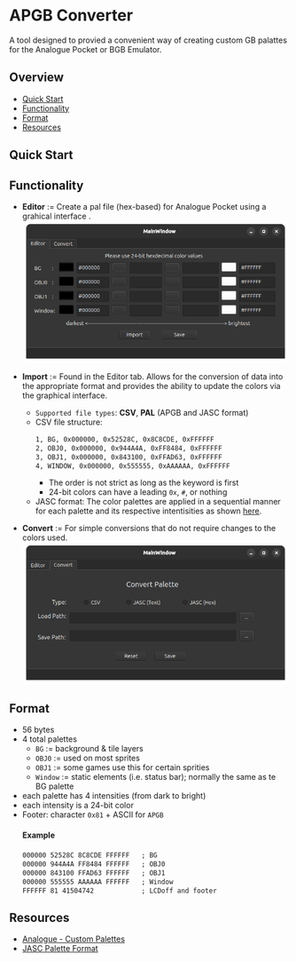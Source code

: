 # APGB Converter
A tool designed to provied a convenient way of creating custom GB palattes for the Analogue Pocket or BGB Emulator.

## Overview
- [Quick Start](#quick-start)
- [Functionality](#functionality)
- [Format](#format)
- [Resources](#resources)

## Quick Start


## Functionality
- **Editor** := Create a pal file (hex-based) for Analogue Pocket using a grahical interface .
![](/apgb_converter/apgbApp/img/editor.png)

- **Import** := Found in the Editor tab. Allows for the conversion of data into the appropriate format and provides the ability to update the colors via the graphical interface. 
    - `Supported file types`: **CSV**, **PAL** (APGB and JASC format)
    - CSV file structure:
       ```
       1, BG, 0x000000, 0x52528C, 0x8C8CDE, 0xFFFFFF
       2, OBJ0, 0x000000, 0x944A4A, 0xFF8484, 0xFFFFFF
       3, OBJ1, 0x000000, 0x843100, 0xFFAD63, 0xFFFFFF
       4, WINDOW, 0x000000, 0x555555, 0xAAAAAA, 0xFFFFFF
       ```
       - The order is not strict as long as the keyword is first
       - 24-bit colors can have a leading `0x`, `#`, or nothing
    - JASC format:  The color palettes are applied in a sequential manner for each palette and its respective intentisities as shown [here](#example).

- **Convert** := For simple conversions that do not require changes to the colors used.
![](/apgb_converter/apgbApp/img/convert.png)

## Format
- 56 bytes
- 4 total palettes
    - `BG` := background & tile layers
    - `OBJ0` := used on most sprites
    - `OBJ1` := some games use this for certain sprities
    - `Window` := static elements (i.e. status bar); normally the same as te BG palette
- each palette has 4 intensities (from dark to bright)
- each intensity is a 24-bit color
- Footer: character `0x81` + ASCII for `APGB`
    #### Example
    ```
    000000 52528C 8C8CDE FFFFFF   ; BG
    000000 944A4A FF8484 FFFFFF   ; OBJ0
    000000 843100 FFAD63 FFFFFF   ; OBJ1
    000000 555555 AAAAAA FFFFFF   ; Window
    FFFFFF 81 41504742            ; LCDoff and footer
    ```

## Resources
- [Analogue - Custom Palettes](https://www.analogue.co/developer/docs/custom-palettes)
- [JASC Palette Format](https://liero.nl/lierohack/docformats/other-jasc.html)
